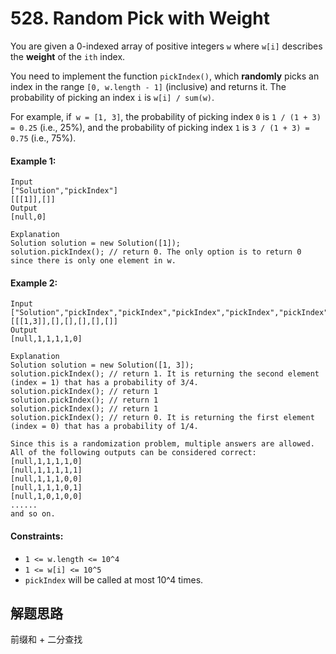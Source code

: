 # 528. Random Pick with Weight 

You are given a 0-indexed array of positive integers `w` where `w[i]` describes the **weight** of the `ith` index.

You need to implement the function `pickIndex()`, which **randomly** picks an index in the range `[0, w.length - 1]` (inclusive) and returns it. The probability of picking an index `i` is `w[i] / sum(w)`.

For example, if` w = [1, 3]`, the probability of picking index `0` is `1 / (1 + 3) = 0.25` (i.e., 25%), and the probability of picking index `1` is `3 / (1 + 3) = 0.75` (i.e., 75%).
 
#### Example 1:

```
Input
["Solution","pickIndex"]
[[[1]],[]]
Output
[null,0]

Explanation
Solution solution = new Solution([1]);
solution.pickIndex(); // return 0. The only option is to return 0 since there is only one element in w.
```

#### Example 2:

```
Input
["Solution","pickIndex","pickIndex","pickIndex","pickIndex","pickIndex"]
[[[1,3]],[],[],[],[],[]]
Output
[null,1,1,1,1,0]

Explanation
Solution solution = new Solution([1, 3]);
solution.pickIndex(); // return 1. It is returning the second element (index = 1) that has a probability of 3/4.
solution.pickIndex(); // return 1
solution.pickIndex(); // return 1
solution.pickIndex(); // return 1
solution.pickIndex(); // return 0. It is returning the first element (index = 0) that has a probability of 1/4.

Since this is a randomization problem, multiple answers are allowed.
All of the following outputs can be considered correct:
[null,1,1,1,1,0]
[null,1,1,1,1,1]
[null,1,1,1,0,0]
[null,1,1,1,0,1]
[null,1,0,1,0,0]
......
and so on.
``` 

#### Constraints:

+ `1 <= w.length <= 10^4`
+ `1 <= w[i] <= 10^5`
+ `pickIndex` will be called at most 10^4 times.

## 解题思路

前缀和 + 二分查找